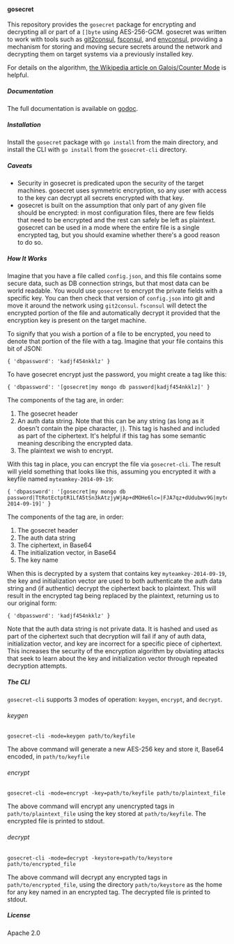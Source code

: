 #### gosecret

This repository provides the `gosecret` package for encrypting and decrypting all or part of a `[]byte` using AES-256-GCM.  gosecret was written to work with tools such as [git2consul](https://github.com/ryanbreen/git2consul), [fsconsul](https://github.com/ryanbreen/fsconsul), and [envconsul](https://github.com/hashicorp/envconsul), providing a mechanism for storing and moving secure secrets around the network and decrypting them on target systems via a previously installed key.

For details on the algorithm, [the Wikipedia article on Galois/Counter Mode](https://en.wikipedia.org/wiki/Galois/Counter_Mode) is helpful.

##### Documentation

The full documentation is available on [godoc](http://godoc.org/github.com/ryanbreen/gosecret).

##### Installation

Install the `gosecret` package with `go install` from the main directory, and install the CLI with `go install` from the `gosecret-cli` directory.

##### Caveats

* Security in gosecret is predicated upon the security of the target machines.  gosecret uses symmetric encryption, so any user with access to the key can decrypt all secrets encrypted with that key.
* gosecret is built on the assumption that only part of any given file should be encrypted: in most configuration files, there are few fields that need to be encrypted and the rest can safely be left as plaintext.  gosecret can be used in a mode where the entire file is a single encrypted tag, but you should examine whether there's a good reason to do so.

##### How It Works

Imagine that you have a file called `config.json`, and this file contains some secure data, such as DB connection strings, but that most data can be world readable.  You would use `gosecret` to encrypt the private fields with a specific key.  You can then check that version of `config.json` into git and move it around the network using `git2consul`.  `fsconsul` will detect the encrypted portion of the file and automatically decrypt it provided that the encryption key is present on the target machine.

To signify that you wish a portion of a file to be encrypted, you need to denote that portion of the file with a tag.  Imagine that your file contains this bit of JSON:

    { 'dbpassword': 'kadjf454nkklz' }

To have gosecret encrypt just the password, you might create a tag like this:

    { 'dbpassword': '[gosecret|my mongo db password|kadjf454nkklz]' }

The components of the tag are, in order:

1. The gosecret header
2. An auth data string.  Note that this can be any string (as long as it doesn't contain the pipe character, `|`).  This tag is hashed and included as part of the ciphertext.  It's helpful if this tag has some semantic meaning describing the encrypted data.
3. The plaintext we wish to encrypt.

With this tag in place, you can encrypt the file via `gosecret-cli`.  The result will yield something that looks like this, assuming you encrypted it with a keyfile named `myteamkey-2014-09-19`: 

    { 'dbpassword': '[gosecret|my mongo db password|TtRotEctptR1LfA5tSn3kAtzjyWjAp+dMOHe6lc=|FJA7qz+dUdubwv9G|myteamkey-2014-09-19]' }

The components of the tag are, in order:

1. The gosecret header
2. The auth data string 
3. The ciphertext, in Base64
4. The initialization vector, in Base64
5. The key name

When this is decrypted by a system that contains key `myteamkey-2014-09-19`, the key and initialization vector are used to both authenticate the auth data string and (if authentic) decrypt the ciphertext back to plaintext.  This will result in the encrypted tag being replaced by the plaintext, returning us to our original form:

    { 'dbpassword': 'kadjf454nkklz' }

Note that the auth data string is not private data.  It is hashed and used as part of the ciphertext such that decryption will fail if any of auth data, initialization vector, and key are incorrect for a specific piece of ciphertext.  This increases the security of the encryption algorithm by obviating attacks that seek to learn about the key and initialization vector through repeated decryption attempts.

##### The CLI

`gosecret-cli` supports 3 modes of operation: `keygen`, `encrypt`, and `decrypt`.

###### keygen

`gosecret-cli -mode=keygen path/to/keyfile`

The above command will generate a new AES-256 key and store it, Base64 encoded, in `path/to/keyfile`

###### encrypt

`gosecret-cli -mode=encrypt -key=path/to/keyfile path/to/plaintext_file`

The above command will encrypt any unencrypted tags in `path/to/plaintext_file` using the key stored at `path/to/keyfile`.  The encrypted file is printed to stdout.

###### decrypt

`gosecret-cli -mode=decrypt -keystore=path/to/keystore path/to/encrypted_file`

The above command will decrypt any encrypted tags in `path/to/encrypted_file`, using the directory `path/to/keystore` as the home for any key named in an encrypted tag.  The decrypted file is printed to stdout.

##### License

Apache 2.0
